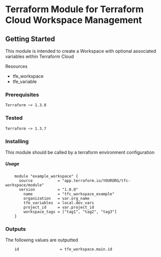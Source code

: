 # Terraform Module for Terraform Cloud Workspace Management



## Getting Started

This module is intended to create a Workspace with optional associated variables within Terraform Cloud

Resources
- tfe_workspace
- tfe_variable


### Prerequisites

    Terraform ~> 1.3.0

### Tested

    Terraform ~> 1.3.7
### Installing

This module should be called by a terraform environment configuration

##### Usage

```
    module "example_workspace" {
      source           = "app.terraform.io/YOURORG/tfc-workspace/module"
      version          = "1.0.0"
        name           = "tfc_workspace_example"
        organization   = var.org_name
        tfe_variables  = local.dev_vars
        project_id     = var.project_id
        workspace_tags = ["tag1", "tag2", "tag3"]
    }
```



### Outputs

The following values are outputted
```
    id                  = tfe_workspace.main.id
```

